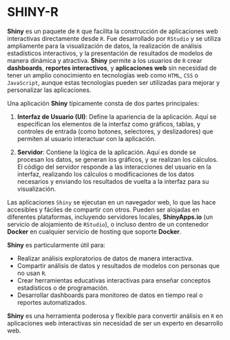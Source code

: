 # SHINY-R

**Shiny** es un paquete de `R` que facilita la construcción de aplicaciones web interactivas directamente desde `R`. Fue desarrollado por `RStudio` y se utiliza ampliamente para la visualización de datos, la realización de análisis estadísticos interactivos, y la presentación de resultados de modelos de manera dinámica y atractiva. **Shiny** permite a los usuarios de `R` crear **dashboards**, **reportes interactivos**, y **aplicaciones web** sin necesidad de tener un amplio conocimiento en tecnologías web como `HTML`, `CSS` o `JavaScript`, aunque estas tecnologías pueden ser utilizadas para mejorar y personalizar las aplicaciones.

Una aplicación **Shiny** típicamente consta de dos partes principales:

1. **Interfaz de Usuario (UI)**: Define la apariencia de la aplicación. Aquí se especifican los elementos de la interfaz como gráficos, tablas, y controles de entrada (como botones, selectores, y deslizadores) que permiten al usuario interactuar con la aplicación.

2. **Servidor**: Contiene la lógica de la aplicación. Aquí es donde se procesan los datos, se generan los gráficos, y se realizan los cálculos. El código del servidor responde a las interacciones del usuario en la interfaz, realizando los cálculos o modificaciones de los datos necesarios y enviando los resultados de vuelta a la interfaz para su visualización.

Las aplicaciones `Shiny` se ejecutan en un navegador web, lo que las hace accesibles y fáciles de compartir con otros. Pueden ser alojadas en diferentes plataformas, incluyendo servidores locales, **ShinyApps.io** (un servicio de alojamiento de `RStudio`), o incluso dentro de un contenedor **Docker** en cualquier servicio de hosting que soporte **Docker**.

**Shiny** es particularmente útil para:

* Realizar análisis exploratorios de datos de manera interactiva.
* Compartir análisis de datos y resultados de modelos con personas que no usan `R`.
* Crear herramientas educativas interactivas para enseñar conceptos estadísticos o de programación.
* Desarrollar dashboards para monitoreo de datos en tiempo real o reportes automatizados.

**Shiny** es una herramienta poderosa y flexible para convertir análisis en `R` en aplicaciones web interactivas sin necesidad de ser un experto en desarrollo web.
